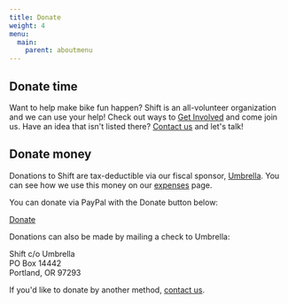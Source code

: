```yaml
---
title: Donate
weight: 4
menu:
  main:
    parent: aboutmenu
---
```

## Donate time

Want to help make bike fun happen? Shift is an all-volunteer organization and we can use your help! Check out ways to [Get Involved](/pages/get-involved/) and come join us. Have an idea that isn't listed there? [Contact us](/pages/contact/) and let's talk!


## Donate money

Donations to Shift are tax-deductible via our fiscal sponsor, [Umbrella](https://www.umbrellapdx.org/). You can see how we use this money on our [expenses](/pages/budget-finance-stuff/) page.

You can donate via PayPal with the Donate button below:

<div class="donate">
  <a href="{{% param "donationsURL" %}}" target="_blank">Donate</a>
</div>

Donations can also be made by mailing a check to Umbrella:

Shift c/o Umbrella<br>
PO Box 14442<br>
Portland, OR  97293

If you'd like to donate by another method, [contact us](/pages/contact/).